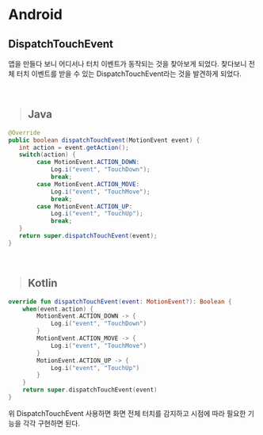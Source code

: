 # Android

## DispatchTouchEvent

앱을 만들다 보니 어디서나 터치 이벤트가 동작되는 것을 찾아보게 되었다.
찾다보니 전체 터치 이벤트를 받을 수 있는 DispatchTouchEvent라는 것을 발견하게 되었다.

<br>

> ## Java
```java
@Override
public boolean dispatchTouchEvent(MotionEvent event) {
   int action = event.getAction();
   switch(action) {
        case MotionEvent.ACTION_DOWN:
            Log.i("event", "TouchDown");
            break;
        case MotionEvent.ACTION_MOVE:
            Log.i("event", "TouchMove");
            break;
        case MotionEvent.ACTION_UP:
            Log.i("event", "TouchUp");
            break;
   }
   return super.dispatchTouchEvent(event);
}
```

<br>

> ## Kotlin
```kotlin
override fun dispatchTouchEvent(event: MotionEvent?): Boolean {
    when(event.action) {
        MotionEvent.ACTION_DOWN -> {
            Log.i("event", "TouchDown")
        }
        MotionEvent.ACTION_MOVE -> {
            Log.i("event", "TouchMove")
        }
        MotionEvent.ACTION_UP -> {
            Log.i("event", "TouchUp")
        }
    }
    return super.dispatchTouchEvent(event)
}
```


위 DispatchTouchEvent 사용하면 화면 전체 터치를 감지하고 시점에 따라 필요한 기능을 각각 구현하면 된다.